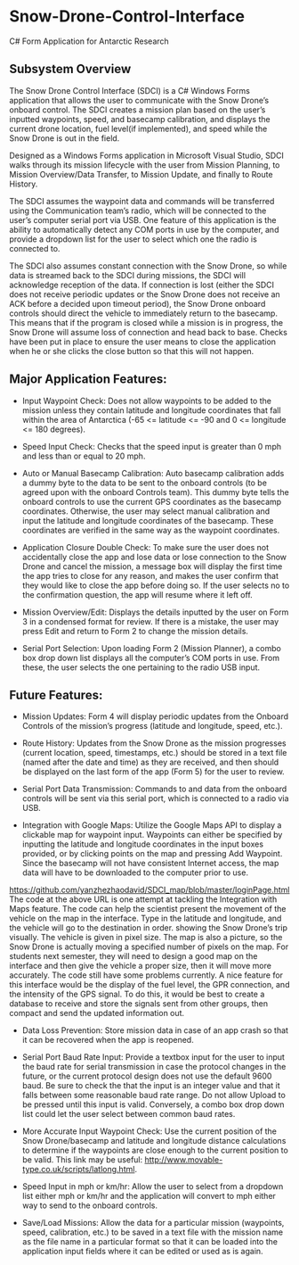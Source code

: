 # Snow-Drone-Control-Interface
C# Form Application for Antarctic Research


## Subsystem Overview

The Snow Drone Control Interface (SDCI) is a C# Windows Forms application that allows the user to communicate with the Snow Drone’s onboard control. The SDCI creates a mission plan based on the user’s inputted waypoints, speed, and basecamp calibration, and displays the current drone location, fuel level(if implemented), and speed while the Snow Drone is out in the field. 

Designed as a Windows Forms application in Microsoft Visual Studio, SDCI walks through its mission lifecycle with the user from Mission Planning, to Mission Overview/Data Transfer, to Mission Update, and finally to Route History.

The SDCI assumes the waypoint data and commands will be transferred using the Communication team’s radio, which will be connected to the user’s computer serial port via USB. One feature of this application is the ability to automatically detect any COM ports in use by the computer, and provide a dropdown list for the user to select which one the radio is connected to.

The SDCI also assumes constant connection with the Snow Drone, so while data is streamed back to the SDCI during missions, the SDCI will acknowledge reception of the data. If connection is lost (either the SDCI does not receive periodic updates or the Snow Drone does not receive an ACK before a decided upon timeout period), the Snow Drone onboard controls should direct the vehicle to immediately return to the basecamp. This means that if the program is closed while a mission is in progress, the Snow Drone will assume loss of connection and head back to base. Checks have been put in place to ensure the user means to close the application when he or she clicks the close button so that this will not happen.


## Major Application Features:

* Input Waypoint Check: Does not allow waypoints to be added to the mission unless they contain latitude and longitude coordinates that fall within the area of Antarctica (-65 <= latitude <= -90 and 0 <= longitude <= 180 degrees).

* Speed Input Check: Checks that the speed input is greater than 0 mph and less than or equal to 20 mph.

* Auto or Manual Basecamp Calibration: Auto basecamp calibration adds a dummy byte to the data to be sent to the onboard controls (to be agreed upon with the onboard Controls team). This dummy byte tells the onboard controls to use the current GPS coordinates as the basecamp coordinates. Otherwise, the user may select manual calibration and input the latitude and longitude coordinates of the basecamp. These coordinates are verified in the same way as the waypoint coordinates.

* Application Closure Double Check: To make sure the user does not accidentally close the app and lose data or lose connection to the Snow Drone and cancel the mission, a message box will display the first time the app tries to close for any reason, and makes the user confirm that they would like to close the app before doing so. If the user selects no to the confirmation question, the app will resume where it left off.

* Mission Overview/Edit: Displays the details inputted by the user on Form 3 in a condensed format for review. If there is a mistake, the user may press Edit and return to Form 2 to change the mission details.

* Serial Port Selection: Upon loading Form 2 (Mission Planner), a combo box drop down list displays all the computer’s COM ports in use. From these, the user selects the one pertaining to the radio USB input.


## Future Features:

* Mission Updates: Form 4 will display periodic updates from the Onboard Controls of the mission’s progress (latitude and longitude, speed, etc.).

* Route History: Updates from the Snow Drone as the mission progresses (current location, speed, timestamps, etc.) should be stored in a text file (named after the date and time) as they are received, and then should be displayed on the last form of the app (Form 5) for the user to review.

* Serial Port Data Transmission: Commands to and data from the onboard controls will be sent via this serial port, which is connected to a radio via USB.

* Integration with Google Maps: Utilize the Google Maps API to display a clickable map for waypoint input. Waypoints can either be specified by inputting the latitude and longitude coordinates in the input boxes provided, or by clicking points on the map and pressing Add Waypoint. Since the basecamp will not have consistent Internet access, the map data will have to be downloaded to the computer prior to use.

https://github.com/yanzhezhaodavid/SDCI_map/blob/master/loginPage.html
The code at the above URL is one attempt at tackling the Integration with Maps feature. The code can help the scientist present the movement of the vehicle on the map in the interface. Type in the latitude and longitude, and the vehicle will go to the destination in order. showing the Snow Drone’s trip visually. The vehicle is given in pixel size. The map is also a picture, so the Snow Drone is actually moving a specified number of pixels on the map. For students next semester, they will need to design a good map on the interface and then give the vehicle a proper size, then it will move more accurately. The code still have some problems currently. A nice feature for this interface would be the display of the fuel level, the GPR connection, and the intensity of the GPS signal. To do this, it would be best to create a database to receive and store the signals sent from other groups, then compact and send the updated information out.
 
* Data Loss Prevention: Store mission data in case of an app crash so that it can be recovered when the app is reopened.

* Serial Port Baud Rate Input: Provide a textbox input for the user to input the baud rate for serial transmission in case the protocol changes in the future, or the current protocol design does not use the default 9600 baud. Be sure to check the that the input is an integer value and that it falls between some reasonable baud rate range. Do not allow Upload to be pressed until this input is valid. Conversely, a combo box drop down list could let the user select between common baud rates.

* More Accurate Input Waypoint Check: Use the current position of the Snow Drone/basecamp and latitude and longitude distance calculations to determine if the waypoints are close enough to the current position to be valid. This link may be useful: http://www.movable-type.co.uk/scripts/latlong.html.

* Speed Input in mph or km/hr: Allow the user to select from a dropdown list either mph or km/hr and the application will convert to mph either way to send to the onboard controls.

* Save/Load Missions: Allow the data for a particular mission (waypoints, speed, calibration, etc.) to be saved in a text file with the mission name as the file name in a particular format so that it can be loaded into the application input fields where it can be edited or used as is again.
